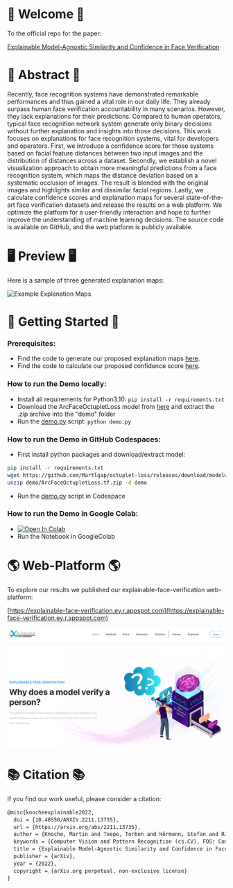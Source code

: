 # 👋 Welcome 👋
To the official repo for the paper:

[Explainable Model-Agnostic Similarity and Confidence in Face Verification](https://arxiv.org/pdf/2211.13735.pdf)


# 📄 Abstract 📄
Recently, face recognition systems have demonstrated remarkable performances and thus gained a vital role in our daily life. They already surpass human face verification accountability in many scenarios. However, they lack explanations for their predictions. Compared to human operators, typical face recognition network system generate only binary decisions without further explanation and insights into those decisions. This work focuses on explanations for face recognition systems, vital for developers and operators. First, we introduce a confidence score for those systems based on facial feature distances between two input images and the distribution of distances across a dataset. Secondly, we establish a novel visualization approach to obtain more meaningful predictions from a face recognition system, which maps the distance deviation based on a systematic occlusion of
images. The result is blended with the original images and highlights similar and dissimilar facial regions. Lastly, we calculate confidence scores and explanation maps for several state-of-the-art face verification datasets and release the results on a web platform. We optimize the platform for a user-friendly interaction and hope to further improve the understanding of machine learning decisions. The source code is available on GitHub, and the web platform is publicly available.


# 🖥 Preview 🖥
Here is a sample of three generated explanation maps: 

<img src="examples.png" alt="Example Explanation Maps" width=500>

# 🚀 Getting Started 🚀

### Prerequisites:
- Find the code to generate our proposed explanation maps [here](code/generate_maps.py). 
- Find the code to calculate our proposed confidence score [here](code/calculate_score.py).

### How to run the Demo locally:

- Install all requirements for Python3.10: ```pip install -r requirements.txt```
- Download the ArcFaceOctupletLoss model from [here](https://github.com/Martlgap/octuplet-loss/releases/download/modelweights/ArcFaceOctupletLoss.tf.zip) and extract the .zip archive into the "demo" folder
- Run the [demo.py](demo.py) script: ```python demo.py```

### How to run the Demo in GitHub Codespaces:
- First install python packages and download/extract model:
```bash
pip install -r requirements.txt
wget https://github.com/Martlgap/octuplet-loss/releases/download/modelweights/ArcFaceOctupletLoss.tf.zip -P demo
unzip demo/ArcFaceOctupletLoss.tf.zip -d demo
```
- Run the [demo.py](demo.py) script in Codespace

### How to run the Demo in Google Colab:
- [![Open In Colab](https://colab.research.google.com/assets/colab-badge.svg)](https://colab.research.google.com/github/martlgap/x-face-verification/blob/main/demo.ipynb)
- Run the Notebook in GoogleColab
# 🌎 Web-Platform 🌎

To explore our results we published our explainable-face-verification web-platform:

[https://explainable-face-verification.ey.r.appspot.com](https://explainable-face-verification.ey.r.appspot.com)

<img src="website.png" alt="Website Preview" width=800>

# 📚 Citation 📚
If you find our work useful, please consider a citation:

```latex
@misc{knocheexplainable2022,
  doi = {10.48550/ARXIV.2211.13735},
  url = {https://arxiv.org/abs/2211.13735},
  author = {Knoche, Martin and Teepe, Torben and Hörmann, Stefan and Rigoll, Gerhard},
  keywords = {Computer Vision and Pattern Recognition (cs.CV), FOS: Computer and information sciences, FOS: Computer and information sciences},
  title = {Explainable Model-Agnostic Similarity and Confidence in Face Verification},
  publisher = {arXiv},
  year = {2022},
  copyright = {arXiv.org perpetual, non-exclusive license}
}
```